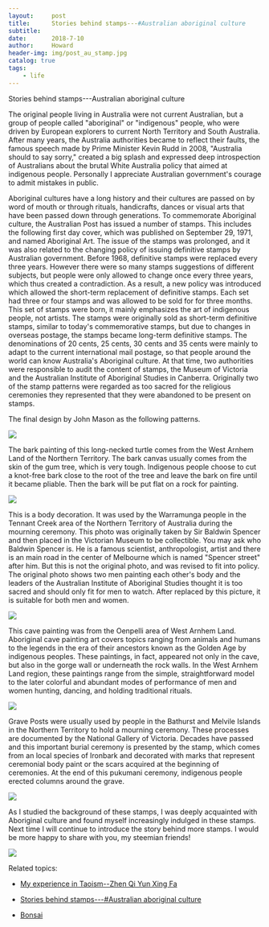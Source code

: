 ```yaml
---
layout:     post
title:      Stories behind stamps---#Australian aboriginal culture
subtitle:   
date:       2018-7-10
author:     Howard
header-img: img/post_au_stamp.jpg
catalog: true
tags:
    - life
---
```


Stories behind stamps---Australian aboriginal culture



The original people living in Australia were not current Australian, but a group of people called "aboriginal" or "indigenous" people, who were driven by European explorers to current North Territory  and South Australia.  After many years,  the Australia authorities became to reflect their faults,  the famous speech made by Prime Minister Kevin Rudd in 2008, "Australia should to say sorry," created a big splash and expressed deep introspection of Australians about the brutal White Australia policy that aimed at indigenous people.  Personally I  appreciate Australian government's courage to admit mistakes in public.





Aboriginal cultures have a long history and their cultures are passed on by word of mouth or through rituals, handicrafts, dances or visual arts that have been passed down through generations. To commemorate Aboriginal culture, the Australian Post has issued a number of stamps. This includes the following first day cover, which was published on September 29, 1971, and named Aboriginal Art. The issue of the stamps was prolonged, and it was also related to the changing policy of issuing definitive stamps by Australian government. Before 1968, definitive stamps were replaced every three years. However there were so many stamps suggestions of different subjects, but people were only allowed to change once every three years, which thus created a contradiction.  As a result, a new policy was introduced which allowed the short-term replacement of definitive stamps. Each set had three or four stamps and was allowed to be sold for for  three months.  This set of stamps were born, it mainly emphasizes the art of indigenous people, not artists.  The stamps were originally sold as short-term definitive stamps, similar to today's commemorative stamps, but due to changes in overseas postage, the stamps became long-term definitive stamps. The denominations of 20 cents, 25 cents, 30 cents and 35 cents  were mainly to adapt to the current international mail postage, so that people around the world can know Australia's Aboriginal culture.  At that time, two authorities were responsible to audit the content of stamps, the Museum of Victoria and the Australian Institute of Aboriginal Studies in Canberra. Originally two of the stamp patterns were regarded  as too sacred for the religious ceremonies they represented that they were abandoned to be present on stamps.





The final design by John Mason as the following patterns.



![](https://steemitimages.com/DQmQnQTHeVd1zuuCtaHdcrAKNJyRqTxH9LWiWq8ra7x3Lms/image.png)







The bark painting of this long-necked turtle comes from the West Arnhem Land of the Northern Territory. The bark canvas usually comes from the skin of the gum tree,  which is very tough. Indigenous people choose to cut a knot-free bark close to the root of the tree and leave the bark on fire until it became pliable. Then the bark will be put flat on a rock for painting.

![](https://steemitimages.com/DQmVjWJiMPYrz4G7Zk1gNkpYZqYgaQXbMg5XvtjAQU8cAvz/image.png)

This is a body decoration. It was used by the Warramunga people in the Tennant Creek area of the Northern Territory of Australia during the mourning ceremony. This photo was originally taken by Sir Baldwin Spencer and then placed in the Victorian Museum to be collectible. You may ask who Baldwin Spencer is. He is a famous scientist, anthropologist, artist  and there is an main road in the center of Melbourne which is named "Spencer street"  after him.  But this is not the original photo, and was revised to fit into policy. The original photo shows two men painting each other's body and the leaders of the Australian Institute of Aboriginal Studies thought it is too sacred and should only fit for men to watch.  After replaced by this picture, it is suitable for both men and women.

![](https://steemitimages.com/DQmU27jxvxTcB6U9pwyJPGvmK1dEAipzuuyuwN4XGKiY5y3/image.png)

This cave painting was from the Oenpelli area of West Arnhem Land.  Aboriginal cave painting art covers topics ranging from animals and humans to the legends in the era of their ancestors known as the Golden Age by indigenous peoples. These paintings, in fact, appeared not only in the cave, but also in the gorge wall or underneath the rock walls. In the West Arnhem Land region, these paintings range from the simple, straightforward model  to the later colorful and abundant modes of performance of men and women hunting, dancing, and holding traditional rituals.

![](https://steemitimages.com/DQmTrKYNBma7FQE1Gtqg3PdPMrLzVibxchLUt5F9jc91KJ1/image.png)





Grave Posts were usually used by people in the Bathurst and Melvile Islands in the Northern Territory to hold a mourning ceremony. These processes are documented by the National Gallery of Victoria. Decades have passed and this important burial ceremony is presented by the stamp, which comes from an local species of Ironbark and  decorated with marks that represent ceremonial body paint or the scars acquired at the beginning of ceremonies.  At the end of this pukumani ceremony, indigenous people erected columns around the grave.

![](https://steemitimages.com/DQmXQQJQRRud7kM5D7Ta3rFkqq8tK7tdWaiUHFR8TzTzzAu/image.png)



As I studied the background of these stamps, I was deeply acquainted with Aboriginal culture and found myself increasingly indulged in these stamps. Next time I will continue to introduce the story behind more stamps.  I would be more happy to share with you,  my steemian friends!  



![](https://steemitimages.com/DQmXFRFV5FLaj9EuP15xpcQNhz9e6tYNNp7PPuAmtgAvTXd/image.png)



Related topics:


- [My experience in Taoism--Zhen Qi Yun Xing Fa](http://engineerman.club/2017/12/19/chinese-meditation/)

- [Stories behind stamps---#Australian aboriginal culture](http://engineerman.club/2018/07/10/Stories-behind-stamps-Australian-aboriginal-culture/)

- [Bonsai](http://engineerman.club/2018/02/20/Bonsai/)
